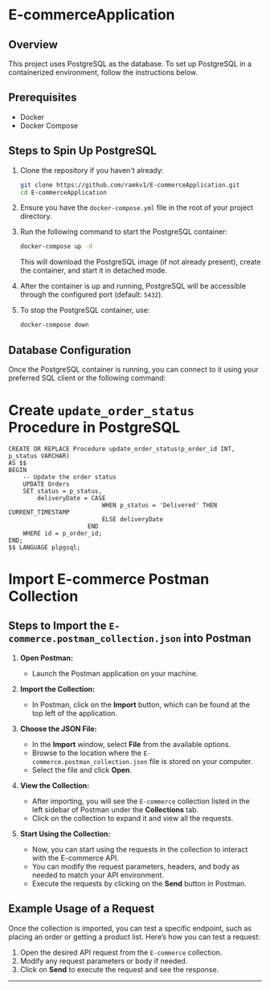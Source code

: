 # E-commerceApplication

## Overview

This project uses PostgreSQL as the database. To set up PostgreSQL in a containerized environment, follow the instructions below.

## Prerequisites

- Docker
- Docker Compose

## Steps to Spin Up PostgreSQL

1. Clone the repository if you haven't already:
    ```bash
    git clone https://github.com/ramkv1/E-commerceApplication.git
    cd E-commerceApplication
    ```

2. Ensure you have the `docker-compose.yml` file in the root of your project directory.

3. Run the following command to start the PostgreSQL container:
    ```bash
    docker-compose up -d
    ```

    This will download the PostgreSQL image (if not already present), create the container, and start it in detached mode.

4. After the container is up and running, PostgreSQL will be accessible through the configured port (default: `5432`).

5. To stop the PostgreSQL container, use:
    ```bash
    docker-compose down
    ```

## Database Configuration

Once the PostgreSQL container is running, you can connect to it using your preferred SQL client or the following command:

# Create `update_order_status` Procedure in PostgreSQL

```
CREATE OR REPLACE Procedure update_order_status(p_order_id INT, p_status VARCHAR)
AS $$
BEGIN
    -- Update the order status
    UPDATE Orders
    SET status = p_status,
        deliveryDate = CASE 
                          WHEN p_status = 'Delivered' THEN CURRENT_TIMESTAMP 
                          ELSE deliveryDate 
                      END
    WHERE id = p_order_id;
END;
$$ LANGUAGE plpgsql;

```


# Import E-commerce Postman Collection

## Steps to Import the `E-commerce.postman_collection.json` into Postman

1. **Open Postman:**

   - Launch the Postman application on your machine.

2. **Import the Collection:**

   - In Postman, click on the **Import** button, which can be found at the top left of the application.



3. **Choose the JSON File:**

   - In the **Import** window, select **File** from the available options. 
   - Browse to the location where the `E-commerce.postman_collection.json` file is stored on your computer.
   - Select the file and click **Open**.

4. **View the Collection:**

   - After importing, you will see the `E-commerce` collection listed in the left sidebar of Postman under the **Collections** tab.
   - Click on the collection to expand it and view all the requests.

5. **Start Using the Collection:**

   - Now, you can start using the requests in the collection to interact with the E-commerce API.
   - You can modify the request parameters, headers, and body as needed to match your API environment.
   - Execute the requests by clicking on the **Send** button in Postman.

## Example Usage of a Request

Once the collection is imported, you can test a specific endpoint, such as placing an order or getting a product list. Here’s how you can test a request:

1. Open the desired API request from the `E-commerce` collection.
2. Modify any request parameters or body if needed.
3. Click on **Send** to execute the request and see the response.

---


